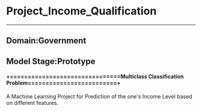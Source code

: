 # Project_Income_Qualification
---
## Domain:Government
## Model Stage:Prototype
#### +===============================Multiclass Classification Problem=========================+
A Machine Learning Project for Prediction of the one's Income Level based on different features.
